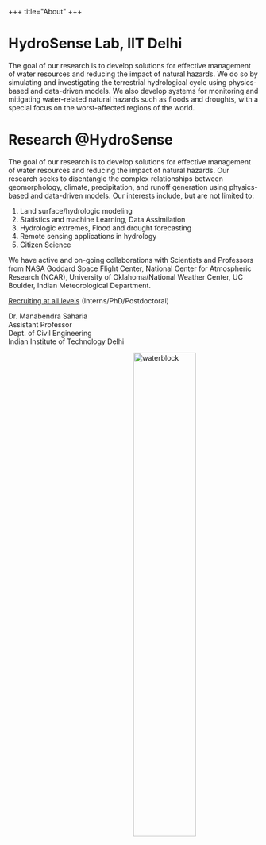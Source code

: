 +++
title="About"
+++

# HydroSense Lab, IIT Delhi

The goal of our research is to develop solutions for effective management of water resources and reducing the impact of natural hazards. We do so by simulating and investigating the terrestrial hydrological cycle using physics-based and data-driven models. We also develop systems for monitoring and mitigating water-related natural hazards such as floods and droughts, with a special focus on the worst-affected regions of the world. 


# Research @HydroSense

The goal of our research is to develop solutions for effective management of water resources and reducing the impact of natural hazards. Our research seeks to disentangle the complex relationships between geomorphology, climate, precipitation, and runoff generation using physics-based and data-driven models. Our interests include, but are not limited to:

1. Land surface/hydrologic modeling
2. Statistics and machine Learning, Data Assimilation
3. Hydrologic extremes, Flood and drought forecasting
4. Remote sensing applications in hydrology
5. Citizen Science


We have active and on-going collaborations with Scientists and Professors from NASA Goddard Space Flight Center, National Center for Atmospheric Research (NCAR), University of Oklahoma/National Weather Center, UC Boulder, Indian Meteorological Department.


[Recruiting at all levels](/join/intro) (Interns/PhD/Postdoctoral)  


Dr. Manabendra Saharia   
Assistant Professor         
Dept. of Civil Engineering         
Indian Institute of Technology Delhi

<img src="/img/watercycleblock.jpg" alt="waterblock" width="50%" height="50%" align="right">
